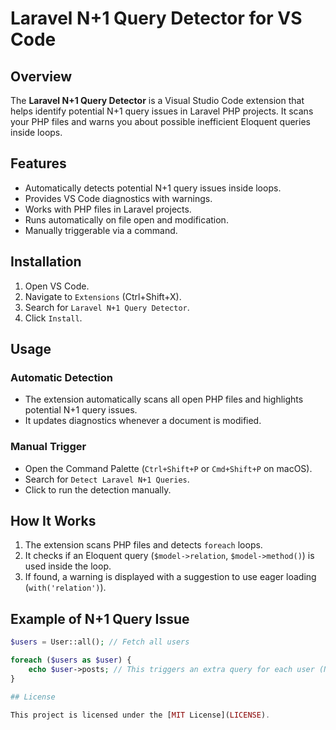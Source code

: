 # Laravel N+1 Query Detector for VS Code

## Overview
The **Laravel N+1 Query Detector** is a Visual Studio Code extension that helps identify potential N+1 query issues in Laravel PHP projects. It scans your PHP files and warns you about possible inefficient Eloquent queries inside loops.

## Features
- Automatically detects potential N+1 query issues inside loops.
- Provides VS Code diagnostics with warnings.
- Works with PHP files in Laravel projects.
- Runs automatically on file open and modification.
- Manually triggerable via a command.

## Installation
1. Open VS Code.
2. Navigate to `Extensions` (Ctrl+Shift+X).
3. Search for `Laravel N+1 Query Detector`.
4. Click `Install`.

## Usage
### Automatic Detection
- The extension automatically scans all open PHP files and highlights potential N+1 query issues.
- It updates diagnostics whenever a document is modified.

### Manual Trigger
- Open the Command Palette (`Ctrl+Shift+P` or `Cmd+Shift+P` on macOS).
- Search for `Detect Laravel N+1 Queries`.
- Click to run the detection manually.

## How It Works
1. The extension scans PHP files and detects `foreach` loops.
2. It checks if an Eloquent query (`$model->relation`, `$model->method()`) is used inside the loop.
3. If found, a warning is displayed with a suggestion to use eager loading (`with('relation')`).

## Example of N+1 Query Issue
```php
$users = User::all(); // Fetch all users

foreach ($users as $user) {
    echo $user->posts; // This triggers an extra query for each user (N+1 issue)
}

## License

This project is licensed under the [MIT License](LICENSE).